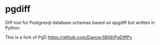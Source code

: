 pgdiff
======

Diff tool for Postgresql database schemas based on apgdiff but written in Python


This is a fork of PgD
https://github.com/Dancer3809/PgDiffPy


